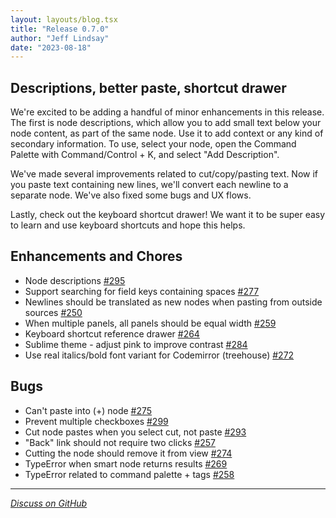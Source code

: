 ```yaml
---
layout: layouts/blog.tsx
title: "Release 0.7.0"
author: "Jeff Lindsay"
date: "2023-08-18"
---
```

## Descriptions, better paste, shortcut drawer

We're excited to be adding a handful of minor enhancements in this release. The first is node descriptions, which allow you to add small text below your node content, as part of the same node. Use it to add context or any kind of secondary information. To use, select your node, open the Command Palette with Command/Control + K, and select "Add Description".

We've made several improvements related to cut/copy/pasting text. Now if you paste text containing new lines, we'll convert each newline to a separate node. We've also fixed some bugs and UX flows.

Lastly, check out the keyboard shortcut drawer! We want it to be super easy to learn and use keyboard shortcuts and hope this helps.


## Enhancements and Chores
* Node descriptions [#295](https://github.com/treehousedev/treehouse/issues/295)
* Support searching for field keys containing spaces [#277](https://github.com/treehousedev/treehouse/issues/277)
* Newlines should be translated as new nodes when pasting from outside sources [#250](https://github.com/treehousedev/treehouse/issues/250)
* When multiple panels, all panels should be equal width [#259](https://github.com/treehousedev/treehouse/issues/259)
* Keyboard shortcut reference drawer [#264](https://github.com/treehousedev/treehouse/issues/264)
* Sublime theme - adjust pink to improve contrast [#284](https://github.com/treehousedev/treehouse/issues/284)
* Use real italics/bold font variant for Codemirror (treehouse) [#272](https://github.com/treehousedev/treehouse/issues/272)

## Bugs
* Can't paste into (+) node [#275](https://github.com/treehousedev/treehouse/issues/275)
* Prevent multiple checkboxes [#299](https://github.com/treehousedev/treehouse/issues/299)
* Cut node pastes when you select cut, not paste [#293](https://github.com/treehousedev/treehouse/issues/293)
* "Back" link should not require two clicks [#257](https://github.com/treehousedev/treehouse/issues/257)
* Cutting the node should remove it from view [#274](https://github.com/treehousedev/treehouse/issues/274)
* TypeError when smart node returns results [#269](https://github.com/treehousedev/treehouse/issues/269)
* TypeError related to command palette + tags [#258](https://github.com/treehousedev/treehouse/issues/258)

---
[*Discuss on GitHub*](https://github.com/treehousedev/treehouse/discussions/302)